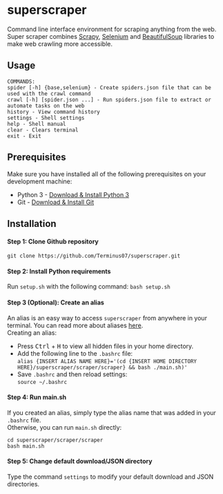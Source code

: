 # superscraper

Command line interface environment for scraping anything from the web. Super scraper combines [Scrapy](https://docs.scrapy.org/en/latest/), [Selenium](https://selenium-python.readthedocs.io/) and [BeautifulSoup](https://www.crummy.com/software/BeautifulSoup/bs4/doc/) libraries to make web crawling more accessible.

## Usage

```
COMMANDS:
spider [-h] {base,selenium} - Create spiders.json file that can be used with the crawl command
crawl [-h] [spider.json ...] - Run spiders.json file to extract or automate tasks on the web
history - View command history
settings - Shell settings
help - Shell manual
clear - Clears terminal
exit - Exit
```

## Prerequisites

Make sure you have installed all of the following prerequisites on your development machine:

- Python 3 - [Download & Install Python 3](https://docs.python-guide.org/starting/install3/linux/)
- Git - [Download & Install Git](https://git-scm.com/downloads)

## Installation

#### Step 1: Clone Github repository

`git clone https://github.com/Terminus07/superscraper.git`

#### Step 2: Install Python requirements

Run `setup.sh` with the following command:
`bash setup.sh`

#### Step 3 (Optional): Create an alias

An alias is an easy way to access `superscraper` from anywhere in your terminal. You can read more about aliases [here](https://www.tecmint.com/create-alias-in-linux/). </br>
Creating an alias:

- Press <kbd>Ctrl</kbd> + <kbd>H</kbd> to view all hidden files in your home directory.
- Add the following line to the `.bashrc` file: </br>
  `alias {INSERT ALIAS NAME HERE}='(cd {INSERT HOME DIRECTORY HERE}/superscraper/scraper/scraper} && bash ./main.sh)'` </br>
- Save `.bashrc` and then reload settings: </br>
  `source ~/.bashrc`

#### Step 4: Run main.sh

If you created an alias, simply type the alias name that was added in your `.bashrc` file. </br>
Otherwise, you can run `main.sh` directly: </br>

    cd superscraper/scraper/scraper
    bash main.sh

#### Step 5: Change default download/JSON directory

Type the command `settings` to modify your default download and JSON directories.
